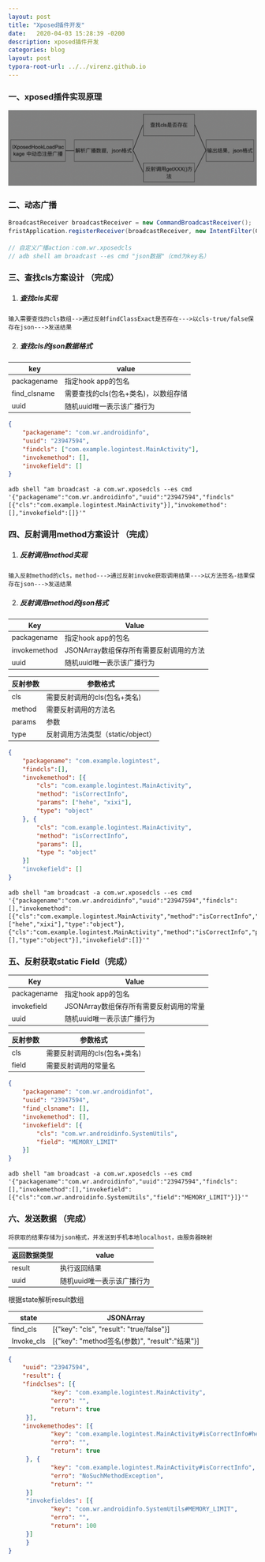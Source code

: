 ```yaml
---
layout: post
title: "Xposed插件开发"
date:   2020-04-03 15:28:39 -0200
description: xposed插件开发
categories: blog
layout: post
typora-root-url: ../../virenz.github.io
---
```




### 一、xposed插件实现原理


![xposed插件流程图](/assets/img/xposed插件流程图.png)

### 二、动态广播 

```java
BroadcastReceiver broadcastReceiver = new CommandBroadcastReceiver();
fristApplication.registerReceiver(broadcastReceiver, new IntentFilter(CommandBroadcastReceiver.INTENT_ACTION)); 

// 自定义广播action：com.wr.xposedcls
// adb shell am broadcast --es cmd "json数据"（cmd为key名）
```



### 三、查找cls方案设计 （完成）

1. ##### 查找cls实现

```
输入需要查找的cls数组-->通过反射findClassExact是否存在--->以cls-true/false保存在json--->发送结果
```

   

2. ##### 查找cls的json数据格式

|     key      |              value               |
| ------------ | -------------------------------- |
| packagename  | 指定hook app的包名                |
| find_clsname | 需要查找的cls(包名+类名)，以数组存储 |
| uuid         | 随机uuid唯一表示该广播行为          |

```json
{
    "packagename": "com.wr.androidinfo",
    "uuid": "23947594",
    "findcls": ["com.example.logintest.MainActivity"],
    "invokemethod": [],
    "invokefield": []
}
```

```shell
adb shell "am broadcast -a com.wr.xposedcls --es cmd '{"packagename":"com.wr.androidinfo","uuid":"23947594","findcls"[{"cls":"com.example.logintest.MainActivity"}],"invokemethod":[],"invokefield":[]}'"
```



### 四、反射调用method方案设计 （完成）

1. ##### 反射调用method实现

```
输入反射method的cls，method--->通过反射invoke获取调用结果--->以方法签名-结果保存在json--->发送结果
```

2. ##### 反射调用method的json格式

|     Key      |                Value                |
| ------------ | ----------------------------------- |
| packagename  | 指定hook app的包名                   |
| invokemethod | JSONArray数组保存所有需要反射调用的方法 |
| uuid         | 随机uuid唯一表示该广播行为             |

| 反射参数 |             参数格式             |
| ------- | ------------------------------ |
| cls     | 需要反射调用的cls(包名+类名)      |
| method | 需要反射调用的方法名              |
| params | 参数                            |
| type   | 反射调用方法类型（static/object） |


```json
{
    "packagename": "com.example.logintest",
    "findcls":[],
    "invokemethod": [{
        "cls": "com.example.logintest.MainActivity",
        "method": "isCorrectInfo",
        "params": ["hehe", "xixi"],
        "type": "object"
    }, {
        "cls": "com.example.logintest.MainActivity",
        "method": "isCorrectInfo",
        "params": [],
        "type ": "object"
    }]
    "invokefield": []
}
```


```shell
adb shell "am broadcast -a com.wr.xposedcls --es cmd '{"packagename":"com.wr.androidinfo","uuid":"23947594","findcls":[],"invokemethod":[{"cls":"com.example.logintest.MainActivity","method":"isCorrectInfo","params":["hehe","xixi"],"type":"object"}, {"cls":"com.example.logintest.MainActivity","method":"isCorrectInfo","params":[],"type":"object"}],"invokefield":[]}'"
```



### 五、反射获取static Field（完成）

|     Key     |                Value                |
| ----------- | ----------------------------------- |
| packagename | 指定hook app的包名                   |
| invokefield | JSONArray数组保存所有需要反射调用的常量 |
| uuid        | 随机uuid唯一表示该广播行为             |

| 反射参数 |          参数格式          |
| ------- | ------------------------- |
| cls     | 需要反射调用的cls(包名+类名) |
| field   | 需要反射调用的常量名         |

```json
{
    "packagename": "com.wr.androidinfot",
    "uuid": "23947594",
    "find_clsname": [],
    "invokemethod": [],
    "invokefield": [{
        "cls": "com.wr.androidinfo.SystemUtils",
        "field": "MEMORY_LIMIT"
    }]
}
```

```shell
adb shell "am broadcast -a com.wr.xposedcls --es cmd '{"packagename":"com.wr.androidinfo","uuid":"23947594","findcls":[],"invokemethod":[],"invokefield":[{"cls":"com.wr.androidinfo.SystemUtils","field":"MEMORY_LIMIT"}]}'"
```



### 六、发送数据 （完成）

```
将获取的结果存储为json格式，并发送到手机本地localhost，由服务器映射
```

| 返回数据类型 | value                      |
| ------------ | -------------------------- |
| result       | 执行返回结果               |
| uuid         | 随机uuid唯一表示该广播行为 |

根据state解析result数组

| state      | JSONArray                                      |
| ---------- | ---------------------------------------------- |
| find_cls   | [{"key": "cls", "result": "true/false"}]       |
| Invoke_cls | [{"key": "method签名(参数)", "result":"结果"}] |

```json
{
    "uuid": "23947594",
    "result": {
    "findclses": [{
            "key": "com.example.logintest.MainActivity",
            "erro": "",
            "return": true
     }],
    "invokemethodes": [{
            "key": "com.example.logintest.MainActivity#isCorrectInfo#hehe#xixi",
            "erro": "",
            "return": true
     }, {
            "key": "com.example.logintest.MainActivity#isCorrectInfo",
            "erro": "NoSuchMethodException",
            "return": ""
     }]
     "invokefieldes": [{
            "key": "com.wr.androidinfo.SystemUtils#MEMORY_LIMIT",
            "erro": "",
            "return": 100
     }]
     }
}
```